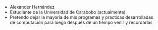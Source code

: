- Alexander Hernández
- Estudiante de la Universidad de Carabobo (actualmente)
- Pretendo dejar la mayoría de mis programas y practicas desarrolladas de computación para luego después de un tiempo venir y recordarlas
